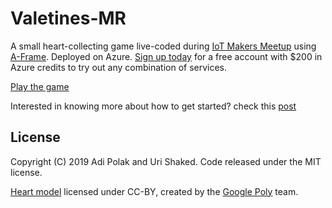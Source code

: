 # Valetines-MR

A small heart-collecting game live-coded during [IoT Makers Meetup](https://www.meetup.com/IoT-Makers-Israel/events/257266871/) using [A-Frame](https://aframe.io). 
Deployed on Azure.
[Sign up today](https://azure.microsoft.com/en-us/free/?WT.mc_id=devto-blog-adpolak) for a free account with $200 in Azure credits to try out any combination of services.

[Play the game](https://staticwebpageadi.z5.web.core.windows.net)

Interested in knowing more about how to get started? check this [post]()

## License

Copyright (C) 2019 Adi Polak and Uri Shaked. Code released under the MIT license.

[Heart model](https://poly.google.com/view/8RA5hHU5gHK) licensed under CC-BY, created by the [Google Poly](https://poly.google.com/) team.
